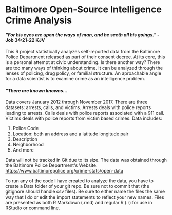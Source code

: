 # Baltimore Open-Source Intelligence Crime Analysis

#### *"For his eyes are upon the ways of man, and he seeth all his goings."* - Job 34:21-22 KJV ####

This R project statistically analyzes self-reported data from the Baltimore Police Department released as part of their consent decree.
At its core, this is a personal attempt at civic understanding. Is there another way? 
There are too many ways of thinking about crime. It can be analyzed through the lenses of policing, drug policy, or familial structure. An aproachable angle for a data scientist is to examine crime as an intelligence problem. 

#### *"There are known knowns...* ####

Data covers January 2012 through November 2017. There are three datasets: arrests, calls, and victims. Arrests deals with police reports leading to arrests. Calls deals with police reports associated with a 911 call. Victims deals with police reports from victim based crimes. Data includes:

1. Police Code
2. Location: both an address and a latitude longitude pair
3. Description
4. Neighborhood
5. And more

Data will not be tracked in Git due to its size.
The data was obtained through the Baltimore Police Department's Website.
https://www.baltimorepolice.org/crime-stats/open-data

To run any of the code I have created to analyze the data, you have to create a Data folder of your git repo. Be sure not to commit that (the gitignore should handle csv files).
Be sure to either name the files the same way that I do or edit the import statements to reflect your new names.
Files are presented as both R Markdown (.rmd) and regular R (.r) for use in RStudio or command line.

